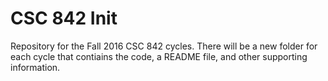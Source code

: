 # CSC 842 Init
Repository for the Fall 2016 CSC 842 cycles. There will be a new folder for each cycle that contiains the code, a README file, and other supporting information.